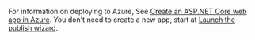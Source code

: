 For information on deploying to Azure, See [Create an ASP.NET Core web app in Azure](/azure/app-service/app-service-web-get-started-dotnet). You don't need to create a new app, start at [Launch the publish wizard](/azure/app-service/app-service-web-get-started-dotnet#launch-the-publish-wizard).